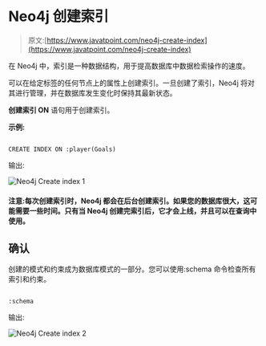 # Neo4j 创建索引

> 原文:[https://www.javatpoint.com/neo4j-create-index](https://www.javatpoint.com/neo4j-create-index)

在 Neo4j 中，索引是一种数据结构，用于提高数据库中数据检索操作的速度。

可以在给定标签的任何节点上的属性上创建索引。一旦创建了索引，Neo4j 将对其进行管理，并在数据库发生变化时保持其最新状态。

**创建索引 ON** 语句用于创建索引。

**示例:**

```

CREATE INDEX ON :player(Goals) 

```

输出:

![Neo4j Create index 1](../Images/4efe4b2a2ca0ad45ac415585f336e0f6.png)

#### 注意:每次创建索引时，Neo4j 都会在后台创建索引。如果您的数据库很大，这可能需要一些时间。只有当 Neo4j 创建完索引后，它才会上线，并且可以在查询中使用。

## 确认

创建的模式和约束成为数据库模式的一部分。您可以使用:schema 命令检查所有索引和约束。

```

:schema 

```

输出:

![Neo4j Create index 2](../Images/e5a9cf93c9c5c5536a2fbb3ee0d2473c.png)